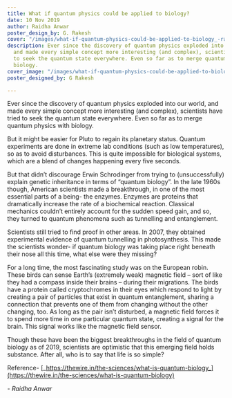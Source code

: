 ```yaml
---
title: What if quantum physics could be applied to biology?
date: 10 Nov 2019
author: Raidha Anwar
poster_design_by: G. Rakesh
cover: "/images/what-if-quantum-physics-could-be-applied-to-biology_-rakesh.jpg"
description: Ever since the discovery of quantum physics exploded into our world,
  and made every simple concept more interesting (and complex), scientists have tried
  to seek the quantum state everywhere. Even so far as to merge quantum physics with
  biology.
cover_image: "/images/what-if-quantum-physics-could-be-applied-to-biology_-rakesh.jpg"
poster_designed_by: G Rakesh

---
```

Ever since the discovery of quantum physics exploded into our world, and made every simple concept more interesting (and complex), scientists have tried to seek the quantum state everywhere. Even so far as to merge quantum physics with biology.

But it might be easier for Pluto to regain its planetary status. Quantum experiments are done in extreme lab conditions (such as low temperatures), so as to avoid disturbances. This is quite impossible for biological systems, which are a blend of changes happening every five seconds.

But that didn’t discourage Erwin Schrodinger from trying to (unsuccessfully) explain genetic inheritance in terms of “quantum biology”. In the late 1960s though, American scientists made a breakthrough, in one of the most essential parts of a being- the enzymes. Enzymes are proteins that dramatically increase the rate of a biochemical reaction. Classical mechanics couldn’t entirely account for the sudden speed gain, and so, they turned to quantum phenomena such as tunnelling and entanglement.

Scientists still tried to find proof in other areas. In 2007, they obtained experimental evidence of quantum tunnelling in photosynthesis. This made the scientists wonder- if quantum biology was taking place right beneath their nose all this time, what else were they missing?

For a long time, the most fascinating study was on the European robin. These birds can sense Earth’s (extremely weak) magnetic field – sort of like they had a compass inside their brains – during their migrations. The birds have a protein called cryptochromes in their eyes which respond to light by creating a pair of particles that exist in quantum entanglement, sharing a connection that prevents one of them from changing without the other changing, too. As long as the pair isn’t disturbed, a magnetic field forces it to spend more time in one particular quantum state, creating a signal for the brain. This signal works like the magnetic field sensor.

Though these have been the biggest breakthroughs in the field of quantum biology as of 2019, scientists are optimistic that this emerging field holds substance. After all, who is to say that life is so simple?

Reference- [_https://thewire.in/the-sciences/what-is-quantum-biology_](https://thewire.in/the-sciences/what-is-quantum-biology)

_- Raidha Anwar_